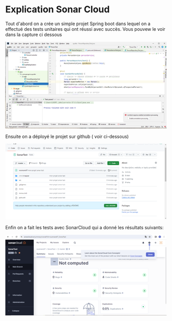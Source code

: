 
# Explication Sonar Cloud

Tout d'abord on a crée un simple projet Spring boot dans lequel on a effectué des tests unitaires qui ont réussi avec succès. Vous pouvew le voir dans la capture ci dessous

![Capture 1](https://github.com/ousmane07/SonarTest/blob/master/captures/Capture%201.png?raw=true)

Ensuite on a déployé le projet sur github ( voir ci-dessous)

![Capture 2](https://github.com/ousmane07/SonarTest/blob/master/captures/Capture%203.png?raw=true)

Enfin on a fait les tests avec SonarCloud qui a donné les résultats suivants:

![Capture 3](https://github.com/ousmane07/SonarTest/blob/master/captures/Capture%202.png?raw=true)







